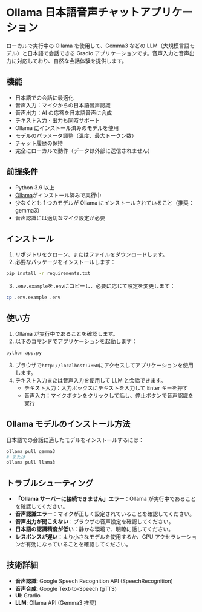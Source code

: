 # Ollama 日本語音声チャットアプリケーション

ローカルで実行中の Ollama を使用して、Gemma3 などの LLM（大規模言語モデル）と日本語で会話できる Gradio アプリケーションです。音声入力と音声出力に対応しており、自然な会話体験を提供します。

## 機能

- 日本語での会話に最適化
- 音声入力：マイクからの日本語音声認識
- 音声出力：AI の応答を日本語音声に合成
- テキスト入力・出力も同時サポート
- Ollama にインストール済みのモデルを使用
- モデルのパラメータ調整（温度、最大トークン数）
- チャット履歴の保持
- 完全にローカルで動作（データは外部に送信されません）

## 前提条件

- Python 3.9 以上
- [Ollama](https://ollama.ai/)がインストール済みで実行中
- 少なくとも 1 つのモデルが Ollama にインストールされていること（推奨：gemma3）
- 音声認識には適切なマイク設定が必要

## インストール

1. リポジトリをクローン、またはファイルをダウンロードします。
2. 必要なパッケージをインストールします：

```bash
pip install -r requirements.txt
```

3. `.env.example`を`.env`にコピーし、必要に応じて設定を変更します：

```bash
cp .env.example .env
```

## 使い方

1. Ollama が実行中であることを確認します。
2. 以下のコマンドでアプリケーションを起動します：

```bash
python app.py
```

3. ブラウザで`http://localhost:7860`にアクセスしてアプリケーションを使用します。
4. テキスト入力または音声入力を使用して LLM と会話できます。
   - テキスト入力：入力ボックスにテキストを入力して Enter キーを押す
   - 音声入力：マイクボタンをクリックして話し、停止ボタンで音声認識を実行

## Ollama モデルのインストール方法

日本語での会話に適したモデルをインストールするには：

```bash
ollama pull gemma3
# または
ollama pull llama3
```

## トラブルシューティング

- **「Ollama サーバーに接続できません」エラー**：Ollama が実行中であることを確認してください。
- **音声認識エラー**：マイクが正しく設定されていることを確認してください。
- **音声出力が聞こえない**：ブラウザの音声設定を確認してください。
- **日本語の認識精度が低い**：静かな環境で、明瞭に話してください。
- **レスポンスが遅い**：より小さなモデルを使用するか、GPU アクセラレーションが有効になっていることを確認してください。

## 技術詳細

- **音声認識**: Google Speech Recognition API (SpeechRecognition)
- **音声合成**: Google Text-to-Speech (gTTS)
- **UI**: Gradio
- **LLM**: Ollama API (Gemma3 推奨)
